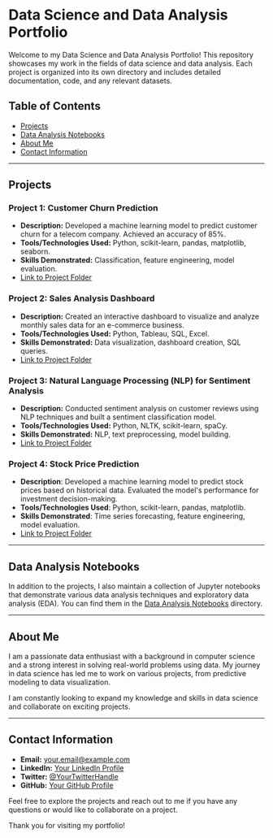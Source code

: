 # Data Science and Data Analysis Portfolio

Welcome to my Data Science and Data Analysis Portfolio! This repository showcases my work in the fields of data science and data analysis. Each project is organized into its own directory and includes detailed documentation, code, and any relevant datasets.


## Table of Contents

- [Projects](#projects)
- [Data Analysis Notebooks](#data-analysis-notebooks)
- [About Me](#about-me)
- [Contact Information](#contact-information)

---

## Projects

### Project 1: Customer Churn Prediction

- **Description:** Developed a machine learning model to predict customer churn for a telecom company. Achieved an accuracy of 85%.
- **Tools/Technologies Used:** Python, scikit-learn, pandas, matplotlib, seaborn.
- **Skills Demonstrated:** Classification, feature engineering, model evaluation.
- [Link to Project Folder](project-1/)

### Project 2: Sales Analysis Dashboard

- **Description:** Created an interactive dashboard to visualize and analyze monthly sales data for an e-commerce business.
- **Tools/Technologies Used:** Python, Tableau, SQL, Excel.
- **Skills Demonstrated:** Data visualization, dashboard creation, SQL queries.
- [Link to Project Folder](project-2/)

### Project 3: Natural Language Processing (NLP) for Sentiment Analysis

- **Description:** Conducted sentiment analysis on customer reviews using NLP techniques and built a sentiment classification model.
- **Tools/Technologies Used:** Python, NLTK, scikit-learn, spaCy.
- **Skills Demonstrated:** NLP, text preprocessing, model building.
- [Link to Project Folder](project-3/)


### Project 4: Stock Price Prediction
- **Description**: Developed a machine learning model to predict stock prices based on historical data. Evaluated the model's performance for investment decision-making.
- **Tools/Technologies Used**: Python, scikit-learn, pandas, matplotlib.
- **Skills Demonstrated**: Time series forecasting, feature engineering, model evaluation.
- [Link to Project Folder](https://github.com/frzkstudio/ML_Forecasting_Predict_Stock_Prices/tree/fcdd9ac1d33b1ec830c9c55f071bf308907f2681)


<!-- Add more projects as needed -->

---

## Data Analysis Notebooks

In addition to the projects, I also maintain a collection of Jupyter notebooks that demonstrate various data analysis techniques and exploratory data analysis (EDA). You can find them in the [Data Analysis Notebooks](data-analysis-notebooks/) directory.

---

## About Me

I am a passionate data enthusiast with a background in computer science and a strong interest in solving real-world problems using data. My journey in data science has led me to work on various projects, from predictive modeling to data visualization.

I am constantly looking to expand my knowledge and skills in data science and collaborate on exciting projects.

---

## Contact Information

- **Email:** your.email@example.com
- **LinkedIn:** [Your LinkedIn Profile](https://www.linkedin.com/in/your-profile/)
- **Twitter:** [@YourTwitterHandle](https://twitter.com/your-handle)
- **GitHub:** [Your GitHub Profile](https://github.com/your-username)

Feel free to explore the projects and reach out to me if you have any questions or would like to collaborate on a project.

Thank you for visiting my portfolio!
